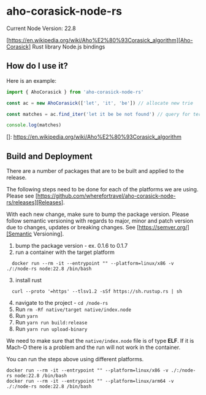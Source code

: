 # aho-corasick-node-rs

Current Node Version: 22.8

[https://en.wikipedia.org/wiki/Aho%E2%80%93Corasick_algorithm][Aho-Corasick] Rust library Node.js bindings

## How do I use it?

Here is an example:

```javascript
import { AhoCorasick } from 'aho-corasick-node-rs'

const ac = new AhoCorasick(['let', 'it', 'be']) // allocate new trie

const matches = ac.find_iter('let it be be not found') // query for terms

console.log(matches)

```

[]: https://en.wikipedia.org/wiki/Aho%E2%80%93Corasick_algorithm

## Build and Deployment

There are a number of packages that are to be built and applied to the release.

The following steps need to be done for each of the platforms we are using. Please see [https://github.com/wherefortravel/aho-corasick-node-rs/releases][Releases].

With each new change, make sure to bump the package version. Please follow semantic versioning with regards to major, minor and patch version due to changes, updates or breaking changes. See [https://semver.org/][Semantic Versioning].

1. bump the package version - ex. 0.1.6 to 0.1.7
2. run a container with the target platform
```
  docker run --rm -it --entrypoint "" --platform=linux/x86 -v ./:/node-rs node:22.8 /bin/bash
```
3. install rust
```
  curl --proto '=https' --tlsv1.2 -sSf https://sh.rustup.rs | sh
```
4. navigate to the project - `cd /node-rs`
5. Run `rm -Rf native/target native/index.node`
6. Run `yarn`
7. Run `yarn run build:release`
8. Run `yarn run upload-binary`

We need to make sure that the `native/index.node` file is of type **ELF**. If it is Mach-O there is a problem and the run will not work in the container.

You can run the steps above using different platforms.

```
docker run --rm -it --entrypoint "" --platform=linux/x86 -v ./:/node-rs node:22.8 /bin/bash
docker run --rm -it --entrypoint "" --platform=linux/arm64 -v ./:/node-rs node:22.8 /bin/bash
```
